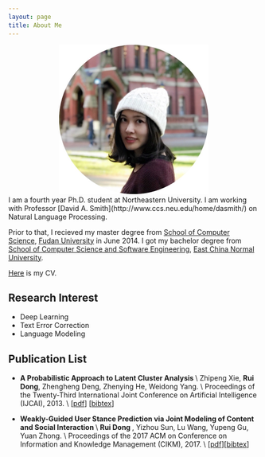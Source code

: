 ```yaml
---
layout: page
title: About Me 
---
```


<center> <img src="/files/image/me.jpg" width="300" height="300"/> </center> 
I am a fourth year Ph.D. student at Northeastern University. I am working with Professor [David A. Smith](http://www.ccs.neu.edu/home/dasmith/) on Natural Language Processing. 

Prior to that, I recieved my master degree from [School of Computer Science](http://www.cs.fudan.edu.cn/en/?page_id=6522), [Fudan University](http://www.fudan.edu.cn/en/) in June 2014. I got my bachelor degree from [School of Computer Science and Software Engineering](http://www.sei.ecnu.edu.cn/En/Default), [East China Normal University](http://english.ecnu.edu.cn/).

[Here](/files/Rui_Dong_Resume.pdf) is my CV.

## Research Interest 
* Deep Learning 
* Text Error Correction
* Language Modeling

## Publication List
* <strong> A Probabilistic Approach to Latent Cluster Analysis  </strong> \\
	Zhipeng Xie, <strong>Rui Dong</strong>, Zhengheng Deng, Zhenying He, Weidong Yang. \\
	Proceedings of the Twenty-Third International Joint Conference on Artificial Intelligence (IJCAI), 2013. \\
	[[pdf](/files/paper/ijcai_2013.pdf)] [[bibtex](/files/bibtex/ijcai2013.bib)]

* <strong> Weakly-Guided User Stance Prediction via Joint Modeling of Content and Social Interaction </strong> \\
      <strong> Rui Dong </strong>, Yizhou Sun, Lu Wang, Yupeng Gu, Yuan Zhong. \\
	Proceedings of the 2017 ACM on Conference on Information and Knowledge Management (CIKM), 2017. \\
	[[pdf](/files/paper/cikm_2017.pdf)][[bibtex](/files/bibtex/cikm2017.bib)]
